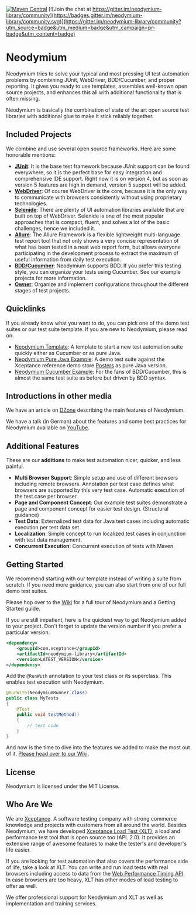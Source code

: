 [![Maven Central](https://img.shields.io/maven-central/v/com.xceptance/neodymium-library.svg?label=Maven%20Central)](https://search.maven.org/search?q=g:%22com.xceptance%22%20AND%20a:%22neodymium-library%22) [![Join the chat at https://gitter.im/neodymium-library/community](https://badges.gitter.im/neodymium-library/community.svg)](https://gitter.im/neodymium-library/community?utm_source=badge&utm_medium=badge&utm_campaign=pr-badge&utm_content=badge)

# Neodymium
Neodymium tries to solve your typical and most pressing UI test automation problems by combining JUnit, WebDriver, BDD/Cucumber, and proper reporting. It gives you ready to use templates, assembles well-known open source projects, and enhances this all with additional functionality that is often missing.

Neodymium is basically the combination of state of the art open source test libraries with additional glue to make it stick reliably together.

## Included Projects
We combine and use several open source frameworks. Here are some honorable mentions:

* [**JUnit**](https://github.com/junit-team/junit4): It is the base test framework because JUnit support can be found everywhere, so it is the perfect base for easy integration and comprehensive IDE support. Right now it is on version 4, but as soon as version 5 features are high in demand, version 5 support will be added.
* [**WebDriver**](https://github.com/SeleniumHQ/selenium): Of course WebDriver is the core, because it is the only way to communicate with browsers consistently without using proprietary technologies.
* [**Selenide**](https://github.com/codeborne/selenide): There are plenty of UI automation libraries available that are built on top of WebDriver. Selenide is one of the most popular approaches that is compact, fluent, and solves a lot of the basic challenges, hence we included it.
* [**Allure**](https://github.com/allure-framework/allure2): The Allure Framework is a flexible lightweight multi-language test report tool that not only shows a very concise representation of what has been tested in a neat web report form, but allows everyone participating in the development process to extract the maximum of useful information from daily test execution.
* [**BDD/Cucumber**](https://github.com/cucumber/cucumber-jvm): Neodymium supports BDD. If you prefer this testing style, you can organize your tests using Cucumber. See our example projects for more information.
* [**Owner**](https://github.com/lviggiano/owner): Organize and implement configurations throughout the different stages of test projects.

## Quicklinks
If you already know what you want to do, you can pick one of the demo test suites or our test suite template. If you are new to Neodymium, please read on. 

* [Neodymium Template](https://github.com/Xceptance/neodymium-template): A template to start a new test automation suite quickly either as Cucumber or as pure Java. 
* [Neodymium Pure Java Example](https://github.com/Xceptance/neodymium-example): A demo test suite against the Xceptance reference demo store [Posters](https://github.com/Xceptance/neodymium-library/wiki/Posters-demo-store) as pure Java version.  
* [Neodymium Cucumber Example](https://github.com/Xceptance/neodymium-cucumber-example): For the fans of BDD/Cucumber, this is almost the same test suite as before but driven by BDD syntax.

## Introductions in other media
We have an article on [DZone](https://dzone.com/articles/neodymium-an-open-source-framework-for-web-testing) describing the main features of Neodymium.

We have a talk (in German) about the features and some best practices for Neodymium available on [YouTube](https://www.youtube.com/watch?v=hn-juzcXrZg).

## Additional Features
These are our **additions** to make test automation nicer, quicker, and less painful. 

* **Multi Browser Support**: Simple setup and use of different browsers including remote browsers. Annotation per test case defines what browsers are supported by this very test case. Automatic execution of the test case per browser.
* **Page and Component Concept**: Our example test suites demonstrate a page and component concept for easier test design. (Structural guidance)
* **Test Data**: Externalized test data for Java test cases including automatic execution per test data set.
* **Localization**: Simple concept to run localized test cases in conjunction with test data management.
* **Concurrent Execution**: Concurrent execution of tests with Maven.

## Getting Started
We recommend starting with our template instead of writing a suite from scratch. If you need more guidance, you can also start from one of our full demo test suites.

Please hop over to the [Wiki](https://github.com/Xceptance/neodymium-library/wiki/) for a full tour of Neodymium and a Getting Started guide. 

If you are still impatient, here is the quickest way to get Neodymium added to your project. Don't forget to update the version number if you prefer a particular version.

```xml
<dependency>
    <groupId>com.xceptance</groupId>
    <artifactId>neodymium-library</artifactId>
    <version>LATEST_VERSION</version>
</dependency>
```
Add the `@RunWith` annotation to your test class or its superclass. This enables test execution with Neodymium.
```java
@RunWith(NeodymiumRunner.class)
public class MyTests
{
    @Test 
    public void testMethod()
    {
        // test code
    }
}
```
And now is the time to dive into the features we added to make the most out of it. [Please head over to our Wiki](https://github.com/Xceptance/neodymium-library/wiki/).

## License
Neodymium is licensed under the MIT License.

## Who Are We
We are [Xceptance](https://www.xceptance.com/en/). A software testing company with strong commerce knowledge and projects with customers from all around the world. Besides Neodymium, we have developed [Xceptance Load Test (XLT)](https://github.com/Xceptance/XLT), a load and performance test tool that is open source too (APL 2.0). It provides an extensive range of awesome features to make the tester's and developer's life easier.

If you are looking for test automation that also covers the performance side of life, take a look at XLT. You can write and run load tests with real browsers including access to data from the [Web Performance Timing API](http://w3c.github.io/perf-timing-primer/). In case browsers are too heavy, XLT has other modes of load testing to offer as well. 

We offer professional support for Neodymium and XLT as well as implementation and training services.

